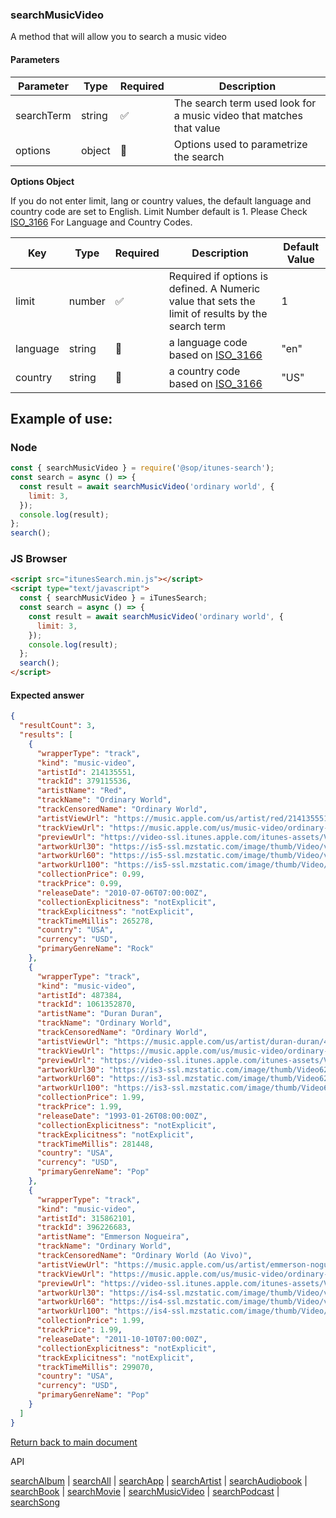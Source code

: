 ### searchMusicVideo

A method that will allow you to search a music video

#### Parameters

| Parameter  | Type   | Required | Description                                                         |
| ---------- | ------ | -------- | ------------------------------------------------------------------- |
| searchTerm | string | ✅       | The search term used look for a music video that matches that value |
| options    | object | 🔴       | Options used to parametrize the search                              |

<b>Options Object</b>

If you do not enter limit, lang or country values, the default language and country code are set to English. Limit Number default is 1.
Please Check [ISO_3166](https://en.wikipedia.org/wiki/ISO_3166-1_alpha-2) For Language and Country Codes.

| Key      | Type   | Required | Description                                                                                       | Default Value |
| -------- | ------ | -------- | ------------------------------------------------------------------------------------------------- | ------------- |
| limit    | number | ✅       | Required if options is defined. A Numeric value that sets the limit of results by the search term | 1             |
| language | string | 🔴       | a language code based on [ISO_3166](https://en.wikipedia.org/wiki/ISO_3166-1_alpha-2)             | "en"          |
| country  | string | 🔴       | a country code based on [ISO_3166](https://en.wikipedia.org/wiki/ISO_3166-1_alpha-2)              | "US"          |

## Example of use:

### Node

```js
const { searchMusicVideo } = require('@sop/itunes-search');
const search = async () => {
  const result = await searchMusicVideo('ordinary world', {
    limit: 3,
  });
  console.log(result);
};
search();
```

### JS Browser

```html
<script src="itunesSearch.min.js"></script>
<script type="text/javascript">
  const { searchMusicVideo } = iTunesSearch;
  const search = async () => {
    const result = await searchMusicVideo('ordinary world', {
      limit: 3,
    });
    console.log(result);
  };
  search();
</script>
```

#### Expected answer

```json
{
  "resultCount": 3,
  "results": [
    {
      "wrapperType": "track",
      "kind": "music-video",
      "artistId": 214135551,
      "trackId": 379115536,
      "artistName": "Red",
      "trackName": "Ordinary World",
      "trackCensoredName": "Ordinary World",
      "artistViewUrl": "https://music.apple.com/us/artist/red/214135551?uo=4",
      "trackViewUrl": "https://music.apple.com/us/music-video/ordinary-world/379115536?uo=4",
      "previewUrl": "https://video-ssl.itunes.apple.com/itunes-assets/Video125/v4/18/dd/4e/18dd4ecc-2e2f-cd36-5d5e-6de507decdad/mzvf_982521798193666446.640x480.h264lc.U.p.m4v",
      "artworkUrl30": "https://is5-ssl.mzstatic.com/image/thumb/Video/v4/72/92/3f/72923f59-7d9e-67ae-e810-f71a458bed97/source/30x30bb.jpg",
      "artworkUrl60": "https://is5-ssl.mzstatic.com/image/thumb/Video/v4/72/92/3f/72923f59-7d9e-67ae-e810-f71a458bed97/source/60x60bb.jpg",
      "artworkUrl100": "https://is5-ssl.mzstatic.com/image/thumb/Video/v4/72/92/3f/72923f59-7d9e-67ae-e810-f71a458bed97/source/100x100bb.jpg",
      "collectionPrice": 0.99,
      "trackPrice": 0.99,
      "releaseDate": "2010-07-06T07:00:00Z",
      "collectionExplicitness": "notExplicit",
      "trackExplicitness": "notExplicit",
      "trackTimeMillis": 265278,
      "country": "USA",
      "currency": "USD",
      "primaryGenreName": "Rock"
    },
    {
      "wrapperType": "track",
      "kind": "music-video",
      "artistId": 487384,
      "trackId": 1061352870,
      "artistName": "Duran Duran",
      "trackName": "Ordinary World",
      "trackCensoredName": "Ordinary World",
      "artistViewUrl": "https://music.apple.com/us/artist/duran-duran/487384?uo=4",
      "trackViewUrl": "https://music.apple.com/us/music-video/ordinary-world/1061352870?uo=4",
      "previewUrl": "https://video-ssl.itunes.apple.com/itunes-assets/Video115/v4/84/e3/8b/84e38bad-bafa-b698-13a2-9113c4b8c563/mzvf_5065829719021050269.640x480.h264lc.U.p.m4v",
      "artworkUrl30": "https://is3-ssl.mzstatic.com/image/thumb/Video62/v4/57/fc/3f/57fc3fa8-76e3-11fa-ee4e-0ec625211f20/source/30x30bb.jpg",
      "artworkUrl60": "https://is3-ssl.mzstatic.com/image/thumb/Video62/v4/57/fc/3f/57fc3fa8-76e3-11fa-ee4e-0ec625211f20/source/60x60bb.jpg",
      "artworkUrl100": "https://is3-ssl.mzstatic.com/image/thumb/Video62/v4/57/fc/3f/57fc3fa8-76e3-11fa-ee4e-0ec625211f20/source/100x100bb.jpg",
      "collectionPrice": 1.99,
      "trackPrice": 1.99,
      "releaseDate": "1993-01-26T08:00:00Z",
      "collectionExplicitness": "notExplicit",
      "trackExplicitness": "notExplicit",
      "trackTimeMillis": 281448,
      "country": "USA",
      "currency": "USD",
      "primaryGenreName": "Pop"
    },
    {
      "wrapperType": "track",
      "kind": "music-video",
      "artistId": 315862101,
      "trackId": 396226683,
      "artistName": "Emmerson Nogueira",
      "trackName": "Ordinary World",
      "trackCensoredName": "Ordinary World (Ao Vivo)",
      "artistViewUrl": "https://music.apple.com/us/artist/emmerson-nogueira/315862101?uo=4",
      "trackViewUrl": "https://music.apple.com/us/music-video/ordinary-world-ao-vivo/396226683?uo=4",
      "previewUrl": "https://video-ssl.itunes.apple.com/itunes-assets/Video118/v4/67/58/94/67589435-3747-c1e8-04c9-631d89eee2da/mzvf_4509996065674661943.640x344.h264lc.U.p.m4v",
      "artworkUrl30": "https://is4-ssl.mzstatic.com/image/thumb/Video/v4/46/d8/bc/46d8bc2e-97e7-f38a-d29a-cb99c96858e8/source/30x30bb.jpg",
      "artworkUrl60": "https://is4-ssl.mzstatic.com/image/thumb/Video/v4/46/d8/bc/46d8bc2e-97e7-f38a-d29a-cb99c96858e8/source/60x60bb.jpg",
      "artworkUrl100": "https://is4-ssl.mzstatic.com/image/thumb/Video/v4/46/d8/bc/46d8bc2e-97e7-f38a-d29a-cb99c96858e8/source/100x100bb.jpg",
      "collectionPrice": 1.99,
      "trackPrice": 1.99,
      "releaseDate": "2011-10-10T07:00:00Z",
      "collectionExplicitness": "notExplicit",
      "trackExplicitness": "notExplicit",
      "trackTimeMillis": 299070,
      "country": "USA",
      "currency": "USD",
      "primaryGenreName": "Pop"
    }
  ]
}
```

[Return back to main document](../README.md)

API

[searchAlbum](./searchAlbum.md) | [searchAll](./searchAll.md) | [searchApp](./searchApp.md) | [searchArtist](./searchArtist.md) | [searchAudiobook](./searchAudiobook.md) | [searchBook](./searchBook.md) | [searchMovie](./searchMovie.md) | [searchMusicVideo](./searchMusicVideo.md) | [searchPodcast](./searchPodcast.md) | [searchSong](./searchSong.md)

